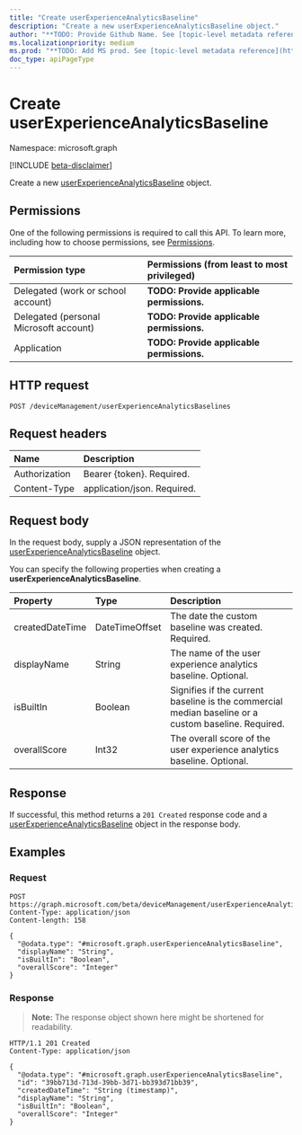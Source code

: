 ```yaml
---
title: "Create userExperienceAnalyticsBaseline"
description: "Create a new userExperienceAnalyticsBaseline object."
author: "**TODO: Provide Github Name. See [topic-level metadata reference](https://msgo.azurewebsites.net/add/document/guidelines/metadata.html#topic-level-metadata)**"
ms.localizationpriority: medium
ms.prod: "**TODO: Add MS prod. See [topic-level metadata reference](https://msgo.azurewebsites.net/add/document/guidelines/metadata.html#topic-level-metadata)**"
doc_type: apiPageType
---
```


# Create userExperienceAnalyticsBaseline
Namespace: microsoft.graph

[!INCLUDE [beta-disclaimer](../../includes/beta-disclaimer.md)]

Create a new [userExperienceAnalyticsBaseline](../resources/userexperienceanalyticsbaseline.md) object.

## Permissions
One of the following permissions is required to call this API. To learn more, including how to choose permissions, see [Permissions](/graph/permissions-reference).

|Permission type|Permissions (from least to most privileged)|
|:---|:---|
|Delegated (work or school account)|**TODO: Provide applicable permissions.**|
|Delegated (personal Microsoft account)|**TODO: Provide applicable permissions.**|
|Application|**TODO: Provide applicable permissions.**|

## HTTP request

<!-- {
  "blockType": "ignored"
}
-->
``` http
POST /deviceManagement/userExperienceAnalyticsBaselines
```

## Request headers
|Name|Description|
|:---|:---|
|Authorization|Bearer {token}. Required.|
|Content-Type|application/json. Required.|

## Request body
In the request body, supply a JSON representation of the [userExperienceAnalyticsBaseline](../resources/userexperienceanalyticsbaseline.md) object.

You can specify the following properties when creating a **userExperienceAnalyticsBaseline**.

|Property|Type|Description|
|:---|:---|:---|
|createdDateTime|DateTimeOffset|The date the custom baseline was created. Required.|
|displayName|String|The name of the user experience analytics baseline. Optional.|
|isBuiltIn|Boolean|Signifies if the current baseline is the commercial median baseline or a custom baseline. Required.|
|overallScore|Int32|The overall score of the user experience analytics baseline. Optional.|



## Response

If successful, this method returns a `201 Created` response code and a [userExperienceAnalyticsBaseline](../resources/userexperienceanalyticsbaseline.md) object in the response body.

## Examples

### Request
<!-- {
  "blockType": "request",
  "name": "create_userexperienceanalyticsbaseline_from_"
}
-->
``` http
POST https://graph.microsoft.com/beta/deviceManagement/userExperienceAnalyticsBaselines
Content-Type: application/json
Content-length: 158

{
  "@odata.type": "#microsoft.graph.userExperienceAnalyticsBaseline",
  "displayName": "String",
  "isBuiltIn": "Boolean",
  "overallScore": "Integer"
}
```


### Response
>**Note:** The response object shown here might be shortened for readability.
<!-- {
  "blockType": "response",
  "truncated": true,
  "@odata.type": "microsoft.graph.userExperienceAnalyticsBaseline"
}
-->
``` http
HTTP/1.1 201 Created
Content-Type: application/json

{
  "@odata.type": "#microsoft.graph.userExperienceAnalyticsBaseline",
  "id": "39bb713d-713d-39bb-3d71-bb393d71bb39",
  "createdDateTime": "String (timestamp)",
  "displayName": "String",
  "isBuiltIn": "Boolean",
  "overallScore": "Integer"
}
```

